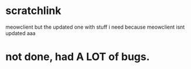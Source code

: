 # scratchlink
meowclient but the updated one with stuff i need because meowclient isnt updated aaa
 

# not done, had A LOT of bugs. 
